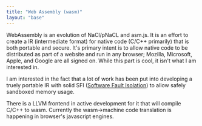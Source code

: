 ```yaml
---
title: "Web Assembly (wasm)"
layout: "base"
---
```


WebAssembly is an evolution of NaCl/pNaCL and asm.js. It is an effort to create a IR (intermediate format) for native code (C/C++ primarily) that is both portable and secure. It's primary intent is to allow native code to be distributed as part of a website and run in any browser; Mozilla, Microsoft, Apple, and Google are all signed on. While this part is cool, it isn't what I am interested in. 

I am interested in the fact that a lot of work has been put into developing a truely portable IR with solid SFI ([Software Fault Isolation](http://www.ece.cmu.edu/~ece732/readings/wahbe-sfi.pdf)) to allow safely sandboxed memory usage.

There is a LLVM frontend in active development for it that will compile C/C++ to wasm. Currently the wasm->machine code translation is happening in browser's javascript engines. 
